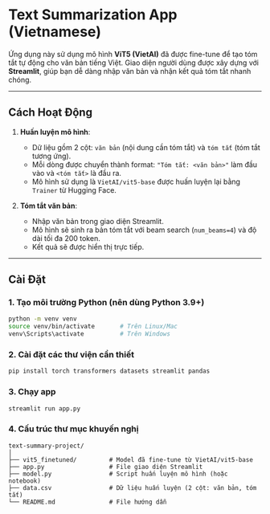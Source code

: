 # Text Summarization App (Vietnamese)

Ứng dụng này sử dụng mô hình **ViT5 (VietAI)** đã được fine-tune để tạo tóm tắt tự động cho văn bản tiếng Việt. Giao diện người dùng được xây dựng với **Streamlit**, giúp bạn dễ dàng nhập văn bản và nhận kết quả tóm tắt nhanh chóng.

---

## Cách Hoạt Động

1. **Huấn luyện mô hình**:
   - Dữ liệu gồm 2 cột: `văn bản` (nội dung cần tóm tắt) và `tóm tắt` (tóm tắt tương ứng).
   - Mỗi dòng được chuyển thành format: `"Tóm tắt: <văn bản>"` làm đầu vào và `<tóm tắt>` là đầu ra.
   - Mô hình sử dụng là `VietAI/vit5-base` được huấn luyện lại bằng `Trainer` từ Hugging Face.

2. **Tóm tắt văn bản**:
   - Nhập văn bản trong giao diện Streamlit.
   - Mô hình sẽ sinh ra bản tóm tắt với beam search (`num_beams=4`) và độ dài tối đa 200 token.
   - Kết quả sẽ được hiển thị trực tiếp.

---

## Cài Đặt

### 1. Tạo môi trường Python (nên dùng Python 3.9+)

```bash
python -m venv venv
source venv/bin/activate       # Trên Linux/Mac
venv\Scripts\activate          # Trên Windows
```

### 2. Cài đặt các thư viện cần thiết

```bash
pip install torch transformers datasets streamlit pandas
```

### 3. Chạy app

```bash
streamlit run app.py
```

### 4. Cấu trúc thư mục khuyến nghị

```
text-summary-project/
│
├── vit5_finetuned/         # Model đã fine-tune từ VietAI/vit5-base
├── app.py                  # File giao diện Streamlit
├── model.py                # Script huấn luyện mô hình (hoặc notebook)
├── data.csv                # Dữ liệu huấn luyện (2 cột: văn bản, tóm tắt)
└── README.md               # File hướng dẫn
```
